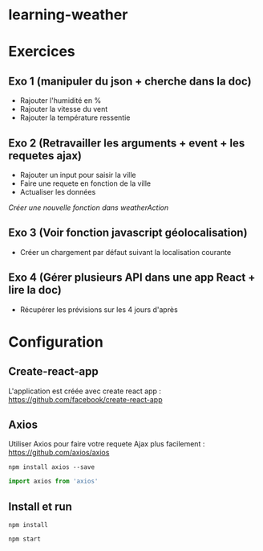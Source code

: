 # learning-weather

# Exercices
## Exo 1 (manipuler du json + cherche dans la doc)

- Rajouter l'humidité en %
- Rajouter la vitesse du vent
- Rajouter la température ressentie

## Exo 2 (Retravailler les arguments + event + les requetes ajax)

- Rajouter un input pour saisir la ville
- Faire une requete en fonction de la ville
- Actualiser les données

*Créer une nouvelle fonction dans weatherAction*

## Exo 3 (Voir fonction javascript géolocalisation)

- Créer un chargement par défaut suivant la localisation courante

## Exo 4 (Gérer plusieurs API dans une app React + lire la doc)

- Récupérer les prévisions sur les 4 jours d'après

# Configuration
## Create-react-app
L'application est créée avec create react app : 
https://github.com/facebook/create-react-app

## Axios

Utiliser Axios pour faire votre requete Ajax plus facilement : 
https://github.com/axios/axios

```
npm install axios --save
```

```javascript
import axios from 'axios'
```

## Install et run
```
npm install
```

```
npm start
```

